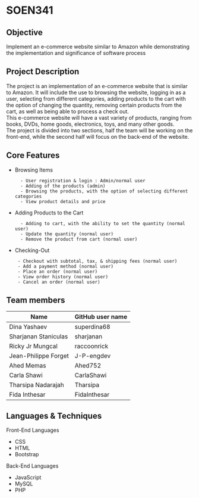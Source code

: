 # SOEN341

## Objective

Implement an e-commerce website similar to Amazon while demonstrating the implementation and significance of software process

## Project Description

  The project is an implementation of an e-commerce website that is similar to Amazon.  It will include the use to browsing the website, logging in as a user, selecting from different categories,  adding products to the cart with the option of changing the quantity, removing certain products from the cart, as well as being able to process a check out.  
This e-commerce website will have a vast variety of products, ranging from books, DVDs, home goods, electronics, toys, and many other goods.  
The project is divided into two sections, half the team will be working on the front-end, while the second half will focus on the back-end of the website.  

## Core Features 

  * Browsing Items
          
          - User registration & login : Admin/normal user
          - Adding of the products (admin)
          - Browsing the products, with the option of selecting different categories
          - View product details and price
          
       
  * Adding Products to the Cart
  
          - Adding to cart, with the ability to set the quantity (normal user)
          - Update the quantity (normal user)
          - Remove the product from cart (normal user)

  * Checking-Out
  
         - Checkout with subtotal, tax, & shipping fees (normal user)
         - Add a payment method (normal user)
         - Place an order (normal user)
         - View order history (normal user)
         - Cancel an order (normal user)
  

## Team members
| Name | GitHub user name |
| ------------- | ------------- |
| Dina Yashaev| superdina68 |
| Sharjanan Staniculas  | sharjanan  |
| Ricky Jr Mungcal  | raccoonrick  |
| Jean-Philippe Forget  | J-P-engdev  |
| Ahed Memas  | Ahed752  |
| Carla Shawi  | CarlaShawi  |
| Tharsipa Nadarajah  | Tharsipa  |
| Fida Inthesar   | FidaInthesar  |

## Languages & Techniques
Front-End Languages
* CSS
* HTML
* Bootstrap

Back-End Languages
* JavaScript
* MySQL
* PHP
